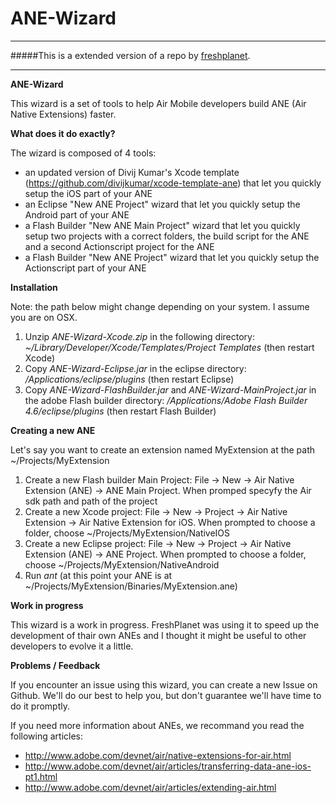 # ANE-Wizard #
***
#####This is a extended version of a repo by [freshplanet](https://github.com/freshplanet/ANE-Wizard).

***
 
**ANE-Wizard**

This wizard is a set of tools to help Air Mobile developers build ANE (Air Native Extensions) faster.

**What does it do exactly?**

The wizard is composed of 4 tools:

- an updated version of Divij Kumar's Xcode template (https://github.com/divijkumar/xcode-template-ane) that let you quickly setup the iOS part of your ANE
- an Eclipse "New ANE Project" wizard that let you quickly setup the Android part of your ANE
- a Flash Builder "New ANE Main Project" wizard that let you quickly setup two projects with a correct folders, the build script for the ANE and a second Actionscript project for the ANE
- a Flash Builder "New ANE Project" wizard that let you quickly setup the Actionscript part of your ANE

**Installation**

Note: the path below might change depending on your system. I assume you are on OSX.

1. Unzip _ANE-Wizard-Xcode.zip_ in the following directory: _~/Library/Developer/Xcode/Templates/Project Templates_ (then restart Xcode)
2. Copy _ANE-Wizard-Eclipse.jar_  in the eclipse directory: _/Applications/eclipse/plugins_ (then restart Eclipse)
3. Copy _ANE-Wizard-FlashBuilder.jar_ and _ANE-Wizard-MainProject.jar_ in the adobe Flash builder directory: _/Applications/Adobe Flash Builder 4.6/eclipse/plugins_ (then restart Flash Builder)


**Creating a new ANE**

Let's say you want to create an extension named MyExtension at the path ~/Projects/MyExtension

1. Create a new Flash builder Main Project: File -> New -> Air Native Extension (ANE) -> ANE Main Project. When promped specyfy the Air sdk path and path of the project
2. Create a new Xcode project: File -> New -> Project -> Air Native Extension -> Air Native Extension for iOS. When prompted to choose a folder, choose ~/Projects/MyExtension/NativeIOS
3. Create a new Eclipse project: File -> New -> Project -> Air Native Extension (ANE) -> ANE Project. When prompted to choose a folder, choose ~/Projects/MyExtension/NativeAndroid
4. Run _ant_ (at this point your ANE is at ~/Projects/MyExtension/Binaries/MyExtension.ane)

**Work in progress**

This wizard is a work in progress. FreshPlanet was using it to speed up the development of thair own ANEs and I thought it might be useful to other developers to evolve it a little.

**Problems / Feedback**

If you encounter an issue using this wizard, you can create a new Issue on Github. We'll do our best to help you, but don't guarantee we'll have time to do it promptly.

If you need more information about ANEs, we recommand you read the following articles:

- http://www.adobe.com/devnet/air/native-extensions-for-air.html
- http://www.adobe.com/devnet/air/articles/transferring-data-ane-ios-pt1.html
- http://www.adobe.com/devnet/air/articles/extending-air.html
